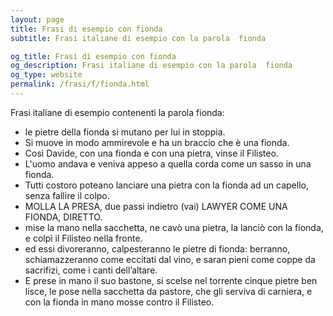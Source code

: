 ```yaml
---
layout: page
title: Frasi di esempio con fionda 
subtitle: Frasi italiane di esempio con la parola  fionda

og_title: Frasi di esempio con fionda 
og_description: Frasi italiane di esempio con la parola  fionda
og_type: website
permalink: /frasi/f/fionda.html
---
```


Frasi italiane di esempio contenenti la parola fionda:


- le pietre della fionda si mutano per lui in stoppia.
- Si muove in modo ammirevole e ha un braccio che è una fionda.
- Così Davide, con una fionda e con una pietra, vinse il Filisteo.
- L'uomo andava e veniva appeso a quella corda come un sasso in una fionda.
- Tutti costoro poteano lanciare una pietra con la fionda ad un capello, senza fallire il colpo.
- MOLLA LA PRESA, due passi indietro (vai) LAWYER COME UNA FIONDA, DIRETTO.
- mise la mano nella sacchetta, ne cavò una pietra, la lanciò con la fionda, e colpì il Filisteo nella fronte.
- ed essi divoreranno, calpesteranno le pietre di fionda: berranno, schiamazzeranno come eccitati dal vino, e saran pieni come coppe da sacrifizi, come i canti dell’altare.
- E prese in mano il suo bastone, si scelse nel torrente cinque pietre ben lisce, le pose nella sacchetta da pastore, che gli serviva di carniera, e con la fionda in mano mosse contro il Filisteo.
